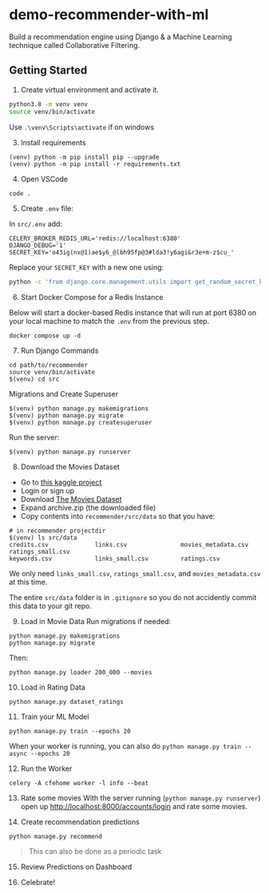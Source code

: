 # demo-recommender-with-ml

Build a recommendation engine using Django &amp; a Machine Learning technique called Collaborative Filtering.

## Getting Started

1. Create virtual environment and activate it.

```bash
python3.8 -m venv venv
source venv/bin/activate
```

Use `.\venv\Scripts\activate` if on windows

3. Install requirements

```
(venv) python -m pip install pip --upgrade
(venv) python -m pip install -r requirements.txt
```

4. Open VSCode

```bash
code .
```

5. Create `.env` file:

In `src/.env` add:

```
CELERY_BROKER_REDIS_URL='redis://localhost:6380'
DJANGO_DEBUG='1'
SECRET_KEY='o43ig(nx@1)ae$y6_@lbh95fp@3#lda3!y6agi&r3e+m-z$cu_'
```

Replace your `SECRET_KEY` with a new one using:

```bash
python -c 'from django.core.management.utils import get_random_secret_key; print(get_random_secret_key())'
```

6. Start Docker Compose for a Redis Instance

Below will start a docker-based Redis instance that will run at port 6380 on your local machine to match the `.env` from the previous step.

```
docker compose up -d
```

7. Run Django Commands

```
cd path/to/recommender
source venv/bin/activate
$(venv) cd src
```

Migrations and Create Superuser

```
$(venv) python manage.py makemigrations
$(venv) python manage.py migrate
$(venv) python manage.py createsuperuser
```

Run the server:

```
$(venv) python manage.py runserver
```

8. Download the Movies Dataset

- Go to [this kaggle project](https://www.kaggle.com/datasets/rounakbanik/the-movies-dataset)
- Login or sign up
- Download [The Movies Dataset](https://www.kaggle.com/datasets/rounakbanik/the-movies-dataset)
- Expand archive.zip (the downloaded file)
- Copy contents into `recommender/src/data` so that you have:

```
# in recommender projectdir
$(venv) ls src/data
credits.csv             links.csv               movies_metadata.csv     ratings_small.csv
keywords.csv            links_small.csv         ratings.csv
```

We only need `links_small.csv`, `ratings_small.csv`, and `movies_metadata.csv` at this time.

The entire `src/data` folder is in `.gitignore` so you do not accidently commit this data to your git repo.

9. Load in Movie Data
   Run migrations if needed:

```
python manage.py makemigrations
python manage.py migrate
```

Then:

```
python manage.py loader 200_000 --movies
```

10. Load in Rating Data

```
python manage.py dataset_ratings
```

11. Train your ML Model

```
python manage.py train --epochs 20
```

When your worker is running, you can also do `python manage.py train --async --epochs 20`

12. Run the Worker

```
celery -A cfehome worker -l info --beat
```

13. Rate some movies
    With the server running (`python manage.py runserver`) open up [http://localhost:8000/accounts/login](http://localhost:8000/login) and rate some movies.

14. Create recommendation predictions

```
python manage.py recommend
```

> This can also be done as a periodic task

15. Review Predictions on Dashboard

16. Celebrate!
